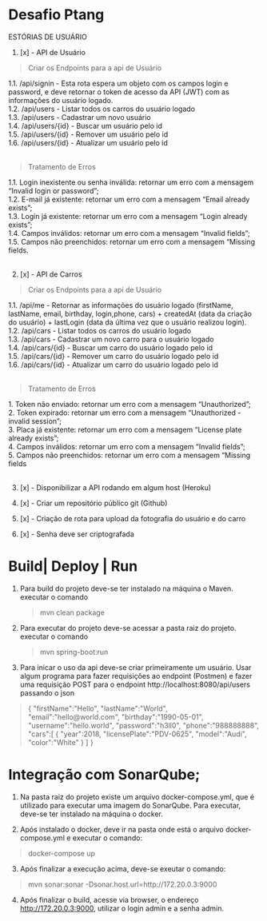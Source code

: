 # Desafio Ptang

ESTÓRIAS DE USUÁRIO

1. [x] - API de Usuário

  <blockquote>Criar os Endpoints para a api de Usuário</blockquote>
            1.1. /api/signin - Esta rota espera um objeto com os campos login e password, e deve retornar o token
                 de acesso da API (JWT) com as informações do usuário logado.
            <br>1.2. /api/users - Listar todos os carros do usuário logado 
            <br>1.3. /api/users - Cadastrar um novo usuário
            <br>1.4. /api/users/{id} - Buscar um usuário pelo id
            <br>1.5. /api/users/{id} - Remover um usuário pelo id
            <br>1.6. /api/users/{id} - Atualizar um usuário pelo id <br><br>

  <blockquote>Tratamento de Erros</blockquote>
            1.1. Login inexistente ou senha inválida: retornar um erro com a mensagem “Invalid login or password”;
            <br>1.2. E-mail já existente: retornar um erro com a mensagem “Email already exists”;
            <br>1.3. Login já existente: retornar um erro com a mensagem “Login already exists”;
            <br>1.4. Campos inválidos: retornar um erro com a mensagem “Invalid fields”;
            <br>1.5. Campos não preenchidos: retornar um erro com a mensagem “Missing fields.<br><br>


2. [x] - API de Carros

  <blockquote>Criar os Endpoints para a api de Usuário</blockquote>
            1.1. /api/me - Retornar as informações do usuário logado (firstName, lastName, email, birthday,
                 login,phone, cars) + createdAt (data da criação do usuário) + lastLogin (data da última vez 
                 que o usuário realizou login).
            <br>1.2. /api/cars - Listar todos os carros do usuário logado 
            <br>1.3. /api/cars - Cadastrar um novo carro para o usuário logado 
            <br>1.4. /api/cars/{id} - Buscar um carro do usuário logado pelo id 
            <br>1.5. /api/cars/{id} - Remover um carro do usuário logado pelo id 
            <br>1.6. /api/cars/{id} - Atualizar um carro do usuário logado pelo id<br><br>

  <blockquote>Tratamento de Erros</blockquote>
            1. Token não enviado: retornar um erro com a mensagem “Unauthorized”;
            <br>2. Token expirado: retornar um erro com a mensagem “Unauthorized - invalid session”;
            <br>3. Placa já existente: retornar um erro com a mensagem “License plate already exists”;
            <br>4. Campos inválidos: retornar um erro com a mensagem “Invalid fields”;
            <br>5. Campos não preenchidos: retornar um erro com a mensagem “Missing fields<br><br>




3. [x] - Disponibilizar a API rodando em algum host (Heroku)<br>

4. [x] - Criar um repositório público git (Github)<br>

5. [x] - Criação de rota para upload da fotografia do usuário e do carro<br>

6. [x] - Senha deve ser criptografada



# Build| Deploy | Run

1. Para build do projeto deve-se ter instalado na máquina o Maven.
  executar o comando <blockquote>mvn clean package</blockquote>
  
2. Para executar do projeto deve-se acessar a pasta raiz do projeto.
  executar o comando <blockquote>mvn spring-boot:run</blockquote>
  
3. Para inicar o uso da api deve-se criar primeiramente um usuário.
  Usar algum programa para fazer requisições ao endpoint (Postmen) e fazer uma requisição POST para o endpoint 
  http://localhost:8080/api/users passando o json
  <blockquote>
    {
       "firstName":"Hello",
       "lastName":"World",
       "email":"hello@world.com",
       "birthday":"1990-05-01",
       "username":"hello.world",
       "password":"h3ll0",
       "phone":"988888888",
       "cars":[
          {
             "year":2018,
             "licensePlate":"PDV-0625",
             "model":"Audi",
             "color":"White"
          }
       ]
    }
  </blockquote>
  
  
  
  
  
  # Integração com SonarQube;
  
  1. Na pasta raiz do projeto existe um arquivo docker-compose.yml, que é utilizado para executar uma imagem do SonarQube. Para executar, deve-se ter instalado na máquina o docker.
  
  2. Após instalado o docker, deve ir na pasta onde está o arquivo docker-compose.yml e executar o comando:
  <blockquote> docker-compose up </blockquote>
  
  3. Após finalizar a execução acima, deve-se exeutar o comando:
  <blockquote>mvn sonar:sonar -Dsonar.host.url=http://172.20.0.3:9000</blockquote>
  
  4. Após finalizar o build, acesse via browser, o endereço http://172.20.0.3:9000, utilizar o login admin e a senha admin.
